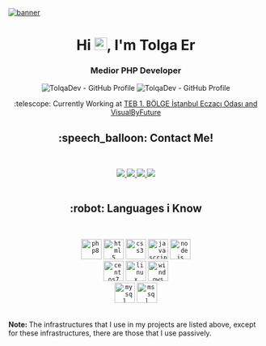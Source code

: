 [![banner](https://github.tolqa.dev/image/banner.jpg)](https://tolqa.dev)
<p align="center">
  <h1 align="center">Hi <img src="https://media.giphy.com/media/hvRJCLFzcasrR4ia7z/giphy.gif" width="25px">, I'm Tolga Er</h1></img>
  <h3 align="center">Medior PHP Developer</h3>
  <p align="center"> 
    <img src="https://komarev.com/ghpvc/?style=for-the-badge&username=tolqadev&style=flat-square" alt="TolqaDev - GitHub Profile" />
    <img src="https://img.shields.io/github/followers/tolqadev?style=flat-square" alt="TolqaDev - GitHub Profile" />
    <p align="center">:telescope: Currently Working at <a href="https://www.linkedin.com/company/istanbul-eczacı-odası" target="_blank" style="text-align:center">TEB 1. BÖLGE İstanbul Eczacı Odası and VisualByFuture</a></p>
  </p>
</p>
<p align="center">
  <h2 align="center">:speech_balloon: Contact Me!</h2><br>
  <p align="center">
  <a href="mailto:tolqa.er1@gmail.com" alt="Gmail">
    <img src="https://img.shields.io/badge/-Gmail-FF0000?style=flat-square&labelColor=FF0000&logo=gmail&logoColor=white&link=LINK-DO-SEU-EMAIL"/>
  </a>
  <a href="https://linkedin.com/in/tolqa-er/" alt="Linkedin">
    <img src="https://img.shields.io/badge/-Linkedin-0e76a8?style=flat-square&logo=Linkedin&logoColor=white&link=LINK-DO-SEU-LINKEDIN"/>
  </a>
  <a href="https://instagram.com/tolqadev" alt="Instagram">
    <img src="https://img.shields.io/badge/-Instagram-DF0174?style=flat-square&labelColor=DF0174&logo=instagram&logoColor=white&link=LINK-DO-SEU-INSTAGRAM"/>
  </a>
  <a href="https://discord.gg/v8X96YBfqv" alt="Discord">
    <img src="https://img.shields.io/badge/-Discord-5165f6?style=flat-square&labelColor=5165f6&logo=discord&logoColor=white&link=LINK-DO-SEU-DISCORD"/>
  </a><br><br>
</p>
</p>
<p align="center">
  <h2 align="center">:robot: Languages i Know</h2><br>
  <p align="center">
    <code><img src="https://github.tolqa.dev/image/php8.png" alt="php8" width="40" height="40"/></code>
    <code><img src="https://github.tolqa.dev/image/html.png" alt="html5" width="40" height="40"/></code>
    <code><img src="https://github.tolqa.dev/image/css.png" alt="css3" width="40" height="40"/></code> 
    <code><img src="https://github.tolqa.dev/image/javascript.png" alt="javascript" width="40" height="40"/></code> 
    <code><img src="https://github.tolqa.dev/image/nodejs.png" alt="nodejs" width="40" height="40"/></code>
    <br>
    <code><img src="https://github.tolqa.dev/image/centos.png" alt="centos7" width="40" height="40"/></code>
    <code><img src="https://github.tolqa.dev/image/linux.png" alt="linux" width="40" height="40"/></code>
    <code><img src="https://github.tolqa.dev/image/windows.png" alt="windows" width="40" height="40"/></code>
    <br>
    <code><img src="https://github.tolqa.dev/image/mysql.png" alt="mysql" width="40" height="40"/></code>
    <code><img src="https://github.tolqa.dev/image/mssql.png" alt="mssql" width="40" height="40"/></code>
    <br><br>
    <p><b>Note: </b>The infrastructures that I use in my projects are listed above, except for these infrastructures, there are those that I use passively.</p>
  </p>
</p>
